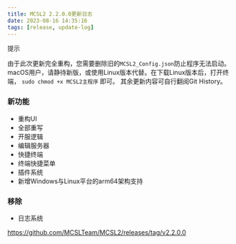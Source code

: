 ```yaml
---
title: MCSL2 2.2.0.0更新日志
date: 2023-08-16 14:35:16
tags: [release, update-log]
---
```


<div class="custom-block tip">
  <p class="custom-block-title">提示</p>
  <p class="custom-block-text">由于此次更新完全重构，您需要删除旧的<code>MCSL2_Config.json</code>防止程序无法启动。  
macOS用户，请静待新版，或使用Linux版本代替。在下载Linux版本后，打开终端， <code>sudo chmod +x MCSL2主程序</code> 即可。
其余更新内容可自行翻阅Git History。</p>
</div>

### 新功能  
 - 重构UI  
 - 全部重写  
 - 开服逻辑  
 - 编辑服务器  
 - 快捷终端  
 - 终端快捷菜单  
 - 插件系统
 - 新增Windows与Linux平台的arm64架构支持  
### 移除  
 - 日志系统  



https://github.com/MCSLTeam/MCSL2/releases/tag/v2.2.0.0